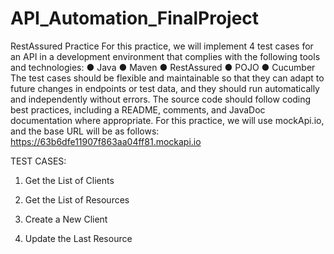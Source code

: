 # API_Automation_FinalProject

RestAssured Practice
For this practice, we will implement 4 test cases for an API in a development environment that
complies with the following tools and technologies:
● Java
● Maven
● RestAssured
● POJO
● Cucumber
The test cases should be flexible and maintainable so that they can adapt to future changes in
endpoints or test data, and they should run automatically and independently without errors. The
source code should follow coding best practices, including a README, comments, and
JavaDoc documentation where appropriate.
For this practice, we will use mockApi.io, and the base URL will be as follows:
https://63b6dfe11907f863aa04ff81.mockapi.io

TEST CASES:

1) Get the List of Clients

2) Get the List of Resources

3) Create a New Client

4) Update the Last Resource
